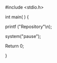 #include <stdio.h>


int main( ) {
     
   printf ("Repository"\n);
     
 system("pause"); 
 
 Return 0; 
 
 }
